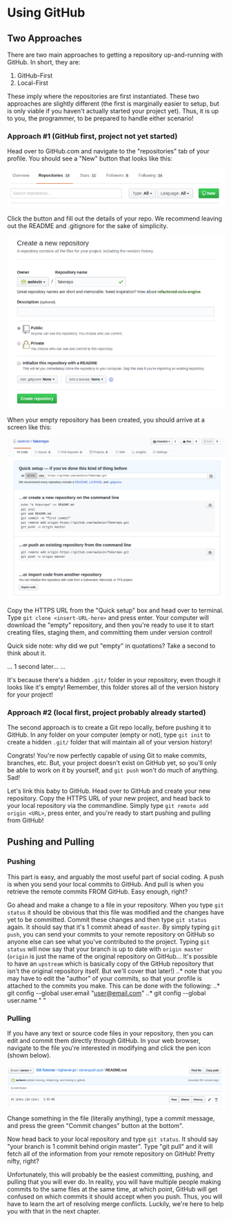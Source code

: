 # Using GitHub

## Two Approaches
There are two main approaches to getting a repository up-and-running with GitHub. In short, they are:

1. GitHub-First
2. Local-First

These imply where the repositories are first instantiated. These two approaches are slightly different (the first is marginally easier to setup, but is only viable if you haven't actually started your project yet). Thus, it is up to you, the programmer, to be prepared to handle either scenario!


### Approach #1 (GitHub first, project not yet started)
Head over to GitHub.com and navigate to the "repositories" tab of your profile. You should see a "New" button that looks like this:

![new-repo-button](new-repo-button.png)

Click the button and fill out the details of your repo. We recommend leaving out the README and .gitignore for the sake of simplicity. 

![create-new-repo](create-new-repo.png)

When your empty repository has been created, you should arrive at a screen like this:

![empty-repo](empty-repo.png)

Copy the HTTPS URL from the "Quick setup" box and head over to terminal. Type `git clone <insert-URL-here>` and press enter. Your computer will download the "empty" repository, and then you're ready to use it to start creating files, staging them, and committing them under version control!

Quick side note: why did we put "empty" in quotations? Take a second to think about it.


...
1 second later...
...


It's because there's a hidden `.git/` folder in your repository, even though it looks like it's empty! Remember, this folder stores all of the version history for your project!

### Approach #2 (local first, project probably already started)
The second approach is to create a Git repo locally, before pushing it to GitHub. In any folder on your computer (empty or not), type `git init` to create a hidden `.git/` folder that will maintain all of your version history! 

Congrats! You're now perfectly capable of using Git to make commits, branches, etc. But, your project doesn't exist on GitHub yet, so you'll only be able to work on it by yourself, and `git push` won't do much of anything. Sad!

Let's link this baby to GitHub. Head over to GitHub and create your new repository. Copy the HTTPS URL of your new project, and head back to your local repository via the commandline. Simply type `git remote add origin <URL>`, press enter, and you're ready to start pushing and pulling from GitHub!

## Pushing and Pulling

### Pushing

This part is easy, and arguably the most useful part of social coding. A push is when you send your local commits to GitHub. And pull is when you retrieve the remote commits FROM GitHub. Easy enough, right?


Go ahead and make a change to a file in your repository. When you type `git status` it should be obvious that this file was modified and the changes have yet to be committed. Commit these changes and then type `git status` again. It should say that it's 1 commit ahead of `master`. By simply typing `git push`, you can send your commits to your remote repository on GitHub so anyone else can see what you've contributed to the project. Typing `git status` will now say that your branch is up to date with `origin master` (`origin` is just the name of the original repository on GitHub... It's possible to have an `upstream` which is basically copy of the GitHub repository that isn't the original repository itself. But we'll cover that later!)
..* note that you may have to edit the "author" of your commits, so that your profile is attached to the commits you make. This can be done with the following: 
	..* git config --global user.email "user@email.com"
	..* git config --global user.name "<first> <last>"


### Pulling
If you have any text or source code files in your repository, then you can edit and commit them directly through GitHub. In your web browser, navigate to the file you're interested in modifying and click the pen icon (shown below). 


![edit-on-github](edit-on-github.png)


Change something in the file (literally anything), type a commit message, and press the green "Commit changes" button at the bottom".


Now head back to your local repository and type `git status`. It should say "your branch is 1 commit behind origin master". Type "git pull" and it will fetch all of the information from your remote repository on GitHub! Pretty nifty, right?


Unfortunately, this will probably be the easiest committing, pushing, and pulling that you will ever do. In reality, you will have multiple people making commits to the same files at the same time, at which point, GitHub will get confused on which commits it should accept when you push. Thus, you will have to learn the art of resolving merge conflicts. Luckily, we're here to help you with that in the next chapter. 
